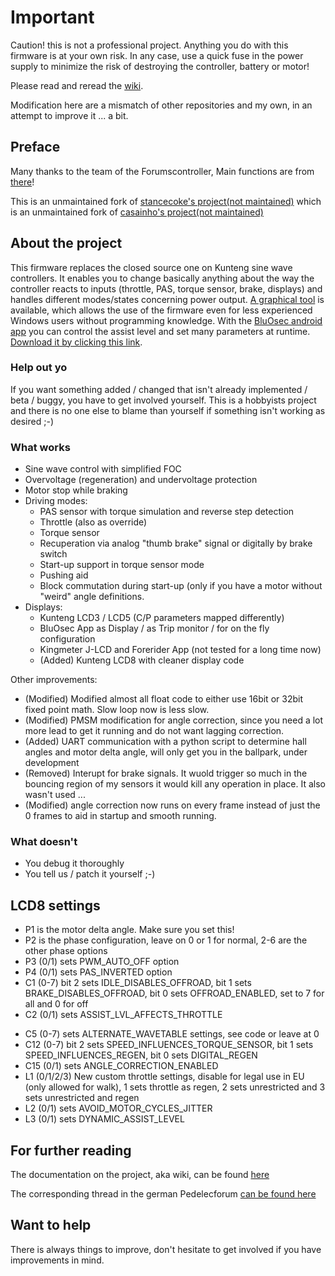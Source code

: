 # Important

Caution! this is not a professional project. Anything you do with this firmware is at your own risk. In any case, use a quick fuse in the power supply to minimize the risk of destroying the controller, battery or motor!

Please read and reread the [wiki](https://github.com/stancecoke/BMSBattery_S_controllers_firmware/wiki).

Modification here are a mismatch of other repositories and my own, in an attempt to improve it ... a bit.

## Preface

Many thanks to the team of the Forumscontroller, Main functions are from [there](https://github.com/jenkie/Arduino-Pedelec-Controller)!

This is an unmaintained fork of [stancecoke's project(not maintained)](https://github.com/stancecoke/BMSBattery_S_controllers_firmware)
which is an unmaintained fork of [casainho's project(not maintained)](https://github.com/OpenSource-EBike-firmware/BMSBattery_S_controllers_firmware)

## About the project

This firmware replaces the closed source one on Kunteng sine wave controllers. It enables you to change basically anything about the way the controller reacts to inputs (throttle, PAS, torque sensor, brake, displays) and handles different modes/states concerning  power output.
[A graphical tool](https://github.com/stancecoke/BMSBattery_S_controllers_firmware/wiki/04-The-Java-Tool) is available, which allows the use of the firmware even for less experienced Windows users without programming knowledge. With the [BluOsec android app](https://github.com/stancecoke/BMSBattery_S_controllers_firmware/wiki/05-The-BluOSEC-Android-App) you can control the assist level and set many parameters at runtime.  [Download it by clicking this link](https://github.com/Xnyle/bluosec-apk/raw/master/BluOsec-release.apk).

### Help out yo

 If you want something added / changed that isn't already implemented / beta / buggy, you have to get involved yourself. This is a hobbyists project and there is no one else to blame than yourself if something isn't working as desired ;-)

### What works  

* Sine wave control with simplified FOC  
* Overvoltage (regeneration) and undervoltage protection
* Motor stop while braking
* Driving modes:  
    * PAS sensor with torque simulation and reverse step detection
    * Throttle (also as override)
    * Torque sensor  
    * Recuperation via analog "thumb brake" signal or digitally by brake switch  
    * Start-up support in torque sensor mode  
    * Pushing aid
    * Block commutation during start-up (only if you have a motor without "weird" angle definitions.
* Displays:
    * Kunteng LCD3 / LCD5 (C/P parameters mapped differently)
    * BluOsec App as Display / as Trip monitor / for on the fly configuration  
    * Kingmeter J-LCD and Forerider App (not tested for a long time now)
    * (Added) Kunteng LCD8 with cleaner display code

Other improvements:
* (Modified) Modified almost all float code to either use 16bit or 32bit fixed point math. Slow loop now is less slow.
* (Modified) PMSM modification for angle correction, since you need a lot more lead to get it running and do not want lagging correction.
* (Added) UART communication with a python script to determine hall angles and motor delta angle, will only get you in the ballpark, under development
* (Removed) Interupt for brake signals. It wuold trigger so much in the bouncing region of my sensors it would kill any operation in place. It also wasn't used ...
* (Modified) angle correction now runs on every frame instead of just the 0 frames to aid in startup and smooth running.

### What doesn't

* You debug it thoroughly
* You tell us / patch it yourself ;-)

## LCD8 settings

* P1 is the motor delta angle. Make sure you set this!
* P2 is the phase configuration, leave on 0 or 1 for normal, 2-6 are the other phase options
* P3 (0/1) sets PWM_AUTO_OFF option
* P4 (0/1) sets PAS_INVERTED option
* C1 (0-7) bit 2 sets IDLE_DISABLES_OFFROAD, bit 1 sets BRAKE_DISABLES_OFFROAD, bit 0 sets OFFROAD_ENABLED, set to 7 for all and 0 for off
* C2 (0/1) sets ASSIST_LVL_AFFECTS_THROTTLE
- C5 (0-7) sets ALTERNATE_WAVETABLE settings, see code or leave at 0
- C12 (0-7) bit 2 sets SPEED_INFLUENCES_TORQUE_SENSOR, bit 1 sets SPEED_INFLUENCES_REGEN, bit 0 sets DIGITAL_REGEN
- C15 (0/1) sets ANGLE_CORRECTION_ENABLED
- L1 (0/1/2/3) New custom throttle settings, disable for legal use in EU (only allowed for walk), 1 sets throttle as regen, 2 sets unrestricted and 3 sets unrestricted and regen
- L2 (0/1) sets AVOID_MOTOR_CYCLES_JITTER
- L3 (0/1) sets DYNAMIC_ASSIST_LEVEL

## For further reading

The documentation on the project, aka wiki, can be found [here](https://github.com/stancecoke/BMSBattery_S_controllers_firmware/wiki)  

The corresponding thread in the german Pedelecforum [can be found here](https://www.pedelecforum.de/forum/index.php?threads/custom-rom-f%C3%BCr-kunteng-s06s-kt36-controller.50061/)  

## Want to help

There is always things to improve, don't hesitate to get involved if you have improvements in mind.
